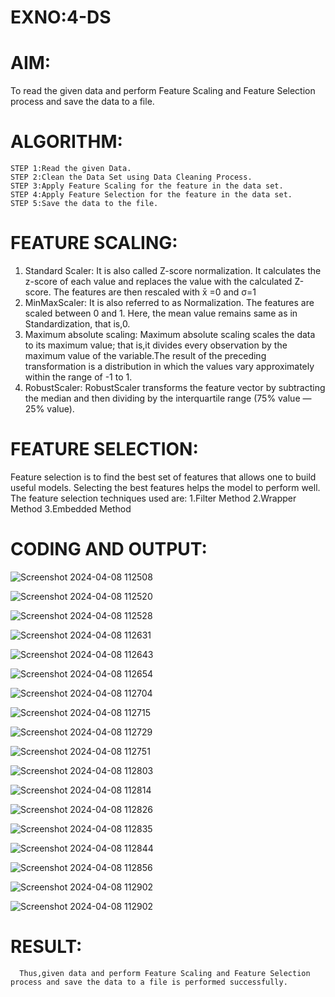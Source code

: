 # EXNO:4-DS
# AIM:
To read the given data and perform Feature Scaling and Feature Selection process and save the
data to a file.

# ALGORITHM:
```
STEP 1:Read the given Data.
STEP 2:Clean the Data Set using Data Cleaning Process.
STEP 3:Apply Feature Scaling for the feature in the data set.
STEP 4:Apply Feature Selection for the feature in the data set.
STEP 5:Save the data to the file.
```

# FEATURE SCALING:
1. Standard Scaler: It is also called Z-score normalization. It calculates the z-score of each value and replaces the value with the calculated Z-score. The features are then rescaled with x̄ =0 and σ=1
2. MinMaxScaler: It is also referred to as Normalization. The features are scaled between 0 and 1. Here, the mean value remains same as in Standardization, that is,0.
3. Maximum absolute scaling: Maximum absolute scaling scales the data to its maximum value; that is,it divides every observation by the maximum value of the variable.The result of the preceding transformation is a distribution in which the values vary approximately within the range of -1 to 1.
4. RobustScaler: RobustScaler transforms the feature vector by subtracting the median and then dividing by the interquartile range (75% value — 25% value).

# FEATURE SELECTION:
Feature selection is to find the best set of features that allows one to build useful models. Selecting the best features helps the model to perform well.
The feature selection techniques used are:
1.Filter Method
2.Wrapper Method
3.Embedded Method

# CODING AND OUTPUT:

![Screenshot 2024-04-08 112508](https://github.com/charumathiramesh/EXNO-4-DS/assets/120204455/406dae03-34a5-497f-94b4-734fa80bebc3)

![Screenshot 2024-04-08 112520](https://github.com/charumathiramesh/EXNO-4-DS/assets/120204455/6f0bf5b5-4144-4838-be1c-052379e67d5f)

![Screenshot 2024-04-08 112528](https://github.com/charumathiramesh/EXNO-4-DS/assets/120204455/a0757bfe-3f3f-483f-beaa-e8d4612209e6)

![Screenshot 2024-04-08 112631](https://github.com/charumathiramesh/EXNO-4-DS/assets/120204455/ad4b68a3-1d3b-48e6-9022-75d41ff19ea6)

![Screenshot 2024-04-08 112643](https://github.com/charumathiramesh/EXNO-4-DS/assets/120204455/7a1d0777-f9d5-4aaa-ac08-e4dbbfa4c71a)

![Screenshot 2024-04-08 112654](https://github.com/charumathiramesh/EXNO-4-DS/assets/120204455/0a78b104-54b2-49da-a58b-317d065e9f19)

![Screenshot 2024-04-08 112704](https://github.com/charumathiramesh/EXNO-4-DS/assets/120204455/403d2c13-92b5-41be-b69f-8b542a46b0e4)


![Screenshot 2024-04-08 112715](https://github.com/charumathiramesh/EXNO-4-DS/assets/120204455/9815373b-bd7b-405c-8a62-6f8b1b422324)

![Screenshot 2024-04-08 112729](https://github.com/charumathiramesh/EXNO-4-DS/assets/120204455/218eb45c-8707-4963-a55a-92ee34a0f304)


![Screenshot 2024-04-08 112751](https://github.com/charumathiramesh/EXNO-4-DS/assets/120204455/ccc90183-f979-423c-84b6-cbe0aff6eb4c)

![Screenshot 2024-04-08 112803](https://github.com/charumathiramesh/EXNO-4-DS/assets/120204455/d47e782d-d7f8-403b-bf80-873c6cf3ab83)

![Screenshot 2024-04-08 112814](https://github.com/charumathiramesh/EXNO-4-DS/assets/120204455/4908f27b-ffb4-4e22-9706-52519a5a5843)

![Screenshot 2024-04-08 112826](https://github.com/charumathiramesh/EXNO-4-DS/assets/120204455/b0fdfaac-58a4-4927-a95c-d32f6f1bb8b1)


![Screenshot 2024-04-08 112835](https://github.com/charumathiramesh/EXNO-4-DS/assets/120204455/2b4c7d19-8bce-4284-bb1c-fc916cbbeba2)

![Screenshot 2024-04-08 112844](https://github.com/charumathiramesh/EXNO-4-DS/assets/120204455/22a86806-d54c-46fd-b5f5-dbc7216aa6f9)

![Screenshot 2024-04-08 112856](https://github.com/charumathiramesh/EXNO-4-DS/assets/120204455/cb6f2aa3-976a-4590-adf8-8d9ff11d8cd3)

![Screenshot 2024-04-08 112902](https://github.com/charumathiramesh/EXNO-4-DS/assets/120204455/6729c95d-23b9-4d1a-9ab6-9c42ca4866b2)



![Screenshot 2024-04-08 112902](https://github.com/charumathiramesh/EXNO-4-DS/assets/120204455/3cac16cb-6955-4fd6-bf2e-e24f24cde60d)

      
# RESULT:
      Thus,given data and perform Feature Scaling and Feature Selection process and save the data to a file is performed successfully.
